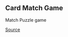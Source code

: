 ## Card Match Game

Match Puzzle game 

[Source](https://www.youtube.com/watch?v=oYHM-905OnU&t=1222s)